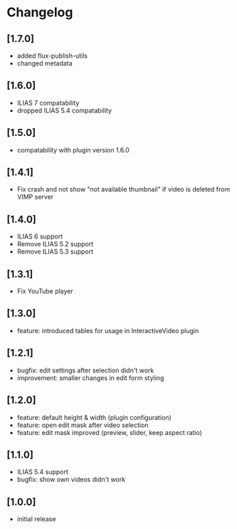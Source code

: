 # Changelog

## [1.7.0]
- added flux-publish-utils
- changed metadata

## [1.6.0]
- ILIAS 7 compatability
- dropped ILIAS 5.4 compatability

## [1.5.0]
- compatability with plugin version 1.6.0

## [1.4.1]
- Fix crash and not show "not available thumbnail" if video is deleted from VIMP server

## [1.4.0]
- ILIAS 6 support
- Remove ILIAS 5.2 support
- Remove ILIAS 5.3 support

## [1.3.1]
- Fix YouTube player

## [1.3.0]
- feature: introduced tables for usage in InteractiveVideo plugin

## [1.2.1]
- bugfix: edit settings after selection didn't work
- improvement: smaller changes in edit form styling

## [1.2.0]
- feature: default height & width (plugin configuration)
- feature: open edit mask after video selection
- feature: edit mask improved (preview, slider, keep aspect ratio)

## [1.1.0]
- ILIAS 5.4 support
- bugfix: show own videos didn't work

## [1.0.0]
- initial release
